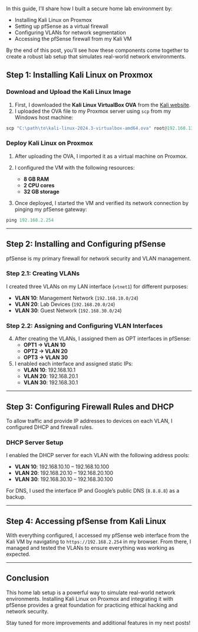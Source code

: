 In this guide, I’ll share how I built a secure home lab environment by:

- Installing Kali Linux on Proxmox
- Setting up pfSense as a virtual firewall
- Configuring VLANs for network segmentation
- Accessing the pfSense firewall from my Kali VM

By the end of this post, you’ll see how these components come together to create a robust lab setup that simulates real-world network environments.

## Step 1: Installing Kali Linux on Proxmox

### Download and Upload the Kali Linux Image

1. First, I downloaded the **Kali Linux VirtualBox OVA** from the [Kali website](https://www.kali.org/).
2. I uploaded the OVA file to my Proxmox server using `scp` from my Windows host machine:
    
```python
scp "C:\path\to\kali-linux-2024.3-virtualbox-amd64.ova" root@192.168.137.80:/var/lib/vz/dump/

```
    
    
    

### Deploy Kali Linux on Proxmox

1. After uploading the OVA, I imported it as a virtual machine on Proxmox.
    
2. I configured the VM with the following resources:
    
    - **8 GB RAM**
    - **2 CPU cores**
    - **32 GB storage**
3. Once deployed, I started the VM and verified its network connection by pinging my pfSense gateway:
    
 ```python
ping 192.168.2.254

```
    
    
    

---

## Step 2: Installing and Configuring pfSense

pfSense is my primary firewall for network security and VLAN management.

### Step 2.1: Creating VLANs

I created three VLANs on my LAN interface (`vtnet1`) for different purposes:

- **VLAN 10**: Management Network (`192.168.10.0/24`)
- **VLAN 20**: Lab Devices (`192.168.20.0/24`)
- **VLAN 30**: Guest Network (`192.168.30.0/24`)

### Step 2.2: Assigning and Configuring VLAN Interfaces

4. After creating the VLANs, I assigned them as OPT interfaces in pfSense:
    - **OPT1 → VLAN 10**
    - **OPT2 → VLAN 20**
    - **OPT3 → VLAN 30**
5. I enabled each interface and assigned static IPs:
    - **VLAN 10**: 192.168.10.1
    - **VLAN 20**: 192.168.20.1
    - **VLAN 30**: 192.168.30.1

---

## Step 3: Configuring Firewall Rules and DHCP

To allow traffic and provide IP addresses to devices on each VLAN, I configured DHCP and firewall rules.

### DHCP Server Setup

I enabled the DHCP server for each VLAN with the following address pools:

- **VLAN 10**: 192.168.10.10 – 192.168.10.100
- **VLAN 20**: 192.168.20.10 – 192.168.20.100
- **VLAN 30**: 192.168.30.10 – 192.168.30.100

For DNS, I used the interface IP and Google’s public DNS (`8.8.8.8`) as a backup.

---

## Step 4: Accessing pfSense from Kali Linux

With everything configured, I accessed my pfSense web interface from the Kali VM by navigating to `https://192.168.2.254` in my browser. From there, I managed and tested the VLANs to ensure everything was working as expected.

---

## Conclusion

This home lab setup is a powerful way to simulate real-world network environments. Installing Kali Linux on Proxmox and integrating it with pfSense provides a great foundation for practicing ethical hacking and network security.

Stay tuned for more improvements and additional features in my next posts!